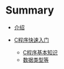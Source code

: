 # Summary

* [介绍](README.md)

* [C程序快速入门](chapter1/README.md)
  * [C程序基本知识](chapter1/section1.1.md)
  * [数据类型等](chapter1/section1.2.md)

